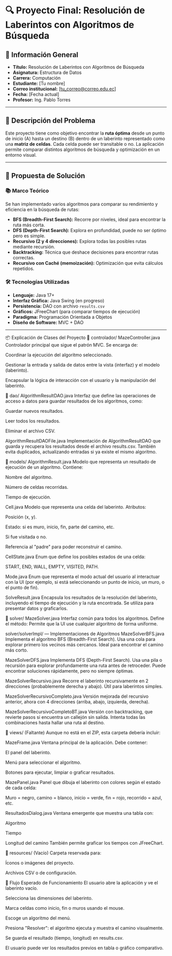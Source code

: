# 🔍 Proyecto Final: Resolución de Laberintos con Algoritmos de Búsqueda

## 🧠 Información General

- **Título:** Resolución de Laberintos con Algoritmos de Búsqueda
- **Asignatura:** Estructura de Datos
- **Carrera:** Computación
- **Estudiante:** [Tu nombre]
- **Correo institucional:** [tu_correo@correo.edu.ec]
- **Fecha:** [Fecha actual]
- **Profesor:** Ing. Pablo Torres

---

## 🎯 Descripción del Problema

Este proyecto tiene como objetivo encontrar la **ruta óptima** desde un punto de inicio (A) hasta un destino (B) dentro de un laberinto representado como una **matriz de celdas**. Cada celda puede ser transitable o no. La aplicación permite comparar distintos algoritmos de búsqueda y optimización en un entorno visual.

---

## 🧪 Propuesta de Solución

### 📚 Marco Teórico

Se han implementado varios algoritmos para comparar su rendimiento y eficiencia en la búsqueda de rutas:

- **BFS (Breadth-First Search):** Recorre por niveles, ideal para encontrar la ruta más corta.
- **DFS (Depth-First Search):** Explora en profundidad, puede no ser óptimo pero es simple.
- **Recursivo (2 y 4 direcciones):** Explora todas las posibles rutas mediante recursión.
- **Backtracking:** Técnica que deshace decisiones para encontrar rutas correctas.
- **Recursivo con Caché (memoización):** Optimización que evita cálculos repetidos.

### 🛠️ Tecnologías Utilizadas

- **Lenguaje:** Java 17+
- **Interfaz Gráfica:** Java Swing (en progreso)
- **Persistencia:** DAO con archivo `results.csv`
- **Gráficos:** JFreeChart (para comparar tiempos de ejecución)
- **Paradigma:** Programación Orientada a Objetos
- **Diseño de Software:** MVC + DAO

---
📦 Explicación de Clases del Proyecto
📁 controlador/
MazeController.java
Controlador principal que sigue el patrón MVC. Se encarga de:

Coordinar la ejecución del algoritmo seleccionado.

Gestionar la entrada y salida de datos entre la vista (interfaz) y el modelo (laberinto).

Encapsular la lógica de interacción con el usuario y la manipulación del laberinto.

📁 dao/
AlgorithmResultDAO.java
Interfaz que define las operaciones de acceso a datos para guardar resultados de los algoritmos, como:

Guardar nuevos resultados.

Leer todos los resultados.

Eliminar el archivo CSV.

AlgorithmResultDAOFile.java
Implementación de AlgorithmResultDAO que guarda y recupera los resultados desde el archivo results.csv. También evita duplicados, actualizando entradas si ya existe el mismo algoritmo.

📁 models/
AlgorithmResult.java
Modelo que representa un resultado de ejecución de un algoritmo. Contiene:

Nombre del algoritmo.

Número de celdas recorridas.

Tiempo de ejecución.

Cell.java
Modelo que representa una celda del laberinto. Atributos:

Posición (x, y).

Estado: si es muro, inicio, fin, parte del camino, etc.

Si fue visitada o no.

Referencia al "padre" para poder reconstruir el camino.

CellState.java
Enum que define los posibles estados de una celda:

START, END, WALL, EMPTY, VISITED, PATH.

Mode.java
Enum que representa el modo actual del usuario al interactuar con la UI (por ejemplo, si está seleccionando un punto de inicio, un muro, o el punto de fin).

SolveResult.java
Encapsula los resultados de la resolución del laberinto, incluyendo el tiempo de ejecución y la ruta encontrada. Se utiliza para presentar datos y graficarlos.

📁 solver/
MazeSolver.java
Interfaz común para todos los algoritmos. Define el método:
Permite que la UI use cualquier algoritmo de forma uniforme.

solver/solverImpl/ — Implementaciones de Algoritmos
MazeSolverBFS.java
Implementa el algoritmo BFS (Breadth-First Search). Usa una cola para explorar primero los vecinos más cercanos. Ideal para encontrar el camino más corto.

MazeSolverDFS.java
Implementa DFS (Depth-First Search). Usa una pila o recursión para explorar profundamente una ruta antes de retroceder. Puede encontrar soluciones rápidamente, pero no siempre óptimas.

MazeSolverRecursivo.java
Recorre el laberinto recursivamente en 2 direcciones (probablemente derecha y abajo). Útil para laberintos simples.

MazeSolverRecursivoCompleto.java
Versión mejorada del recursivo anterior, ahora con 4 direcciones (arriba, abajo, izquierda, derecha).

MazeSolverRecursivoCompletoBT.java
Versión con backtracking, que revierte pasos si encuentra un callejón sin salida. Intenta todas las combinaciones hasta hallar una ruta al destino.

📁 views/ (Faltante)
Aunque no está en el ZIP, esta carpeta debería incluir:

MazeFrame.java
Ventana principal de la aplicación. Debe contener:

El panel del laberinto.

Menú para seleccionar el algoritmo.

Botones para ejecutar, limpiar o graficar resultados.

MazePanel.java
Panel que dibuja el laberinto con colores según el estado de cada celda:

Muro = negro, camino = blanco, inicio = verde, fin = rojo, recorrido = azul, etc.

ResultadosDialog.java
Ventana emergente que muestra una tabla con:

Algoritmo

Tiempo

Longitud del camino
También permite graficar los tiempos con JFreeChart.

📁 resources/ (Vacío)
Carpeta reservada para:

Íconos o imágenes del proyecto.

Archivos CSV o de configuración.

🔄 Flujo Esperado de Funcionamiento
El usuario abre la aplicación y ve el laberinto vacío.

Selecciona las dimensiones del laberinto.

Marca celdas como inicio, fin o muros usando el mouse.

Escoge un algoritmo del menú.

Presiona "Resolver": el algoritmo ejecuta y muestra el camino visualmente.

Se guarda el resultado (tiempo, longitud) en results.csv.

El usuario puede ver los resultados previos en tabla o gráfico comparativo.